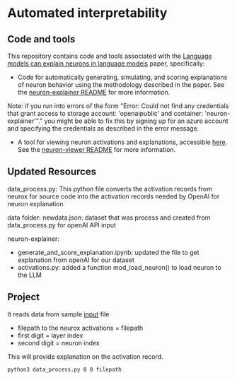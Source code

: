 # Automated interpretability

## Code and tools

This repository contains code and tools associated with the [Language models can explain neurons in
language models](https://openaipublic.blob.core.windows.net/neuron-explainer/paper/index.html) paper, specifically:

* Code for automatically generating, simulating, and scoring explanations of neuron behavior using
the methodology described in the paper. See the
[neuron-explainer README](neuron-explainer/README.md) for more information.

Note: if you run into errors of the form "Error: Could not find any credentials that grant access to storage account: 'openaipublic' and container: 'neuron-explainer'"." you might be able to fix this by signing up for an azure account and specifying the credentials as described in the error message. 

* A tool for viewing neuron activations and explanations, accessible
[here](https://openaipublic.blob.core.windows.net/neuron-explainer/neuron-viewer/index.html). See
the [neuron-viewer README](neuron-viewer/README.md) for more information.

## Updated Resources

data_process.py: This python file converts the activation records from neurox for source code into the activation records needed by OpenAI for neuron explanation

data folder:
    newdata.json: dataset that was process and created from data_process.py for openAI API input

neuron-explainer:
- generate_and_score_explanation.ipynb: updated the file to get explanation from openAI for our dataset
- activations.py: added a function mod_load_neuron() to load neuron to the LLM

## Project
It reads data from sample [input](/automated-interpretability-ISU/data/newdata.json) file
- filepath to the neurox activations = filepath
- first digit = layer index
- second digit = neuron index 

This will provide explanation on the activation record.
```bash
python3 data_process.py 0 0 filepath
```
